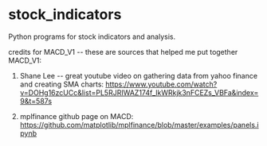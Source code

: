 # stock_indicators
Python programs for stock indicators and analysis. 

credits for MACD_V1 -- these are sources that helped me put together MACD_V1:

1) Shane Lee -- great youtube video on gathering data from yahoo finance and creating SMA charts: https://www.youtube.com/watch?v=DOHg16zcUCc&list=PL5RJRIWAZ174f_lkWRkjk3nFCEZs_VBFa&index=9&t=587s

2) mplfinance github page on MACD: https://github.com/matplotlib/mplfinance/blob/master/examples/panels.ipynb

